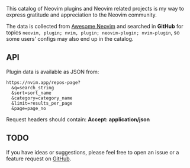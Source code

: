 This catalog of Neovim plugins and Neovim related projects is my way to express gratitude and appreciation to the Neovim community.

The data is collected from [Awesome Neovim](https://github.com/rockerBOO/awesome-neovim) and searched in **GitHub** for topics `neovim, plugin; nvim, plugin; neovim-plugin; nvim-plugin`, so some users' configs may also end up in the catalog.

## API

Plugin data is available as JSON from:

```
https://nvim.app/repos-page?
  &q=search_string
  &sort=sort_name
  &category=category_name
  &limit=results_per_page
  &page=page_no
```

Request headers should contain: **Accept: application/json**

## TODO

If you have ideas or suggestions, please feel free to open an issue or a feature request on [GitHub](https://github.com/yarospace/nvim.app).
